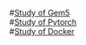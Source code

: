 #[Study of Gem5](https://gnupdev.github.io/gem5)  
#[Study of Pytorch](https://gnupdev.github.io/pytorch)  
#[Study of Docker](https://gnupdev.github.io/docker)  
